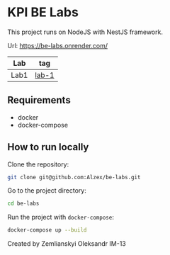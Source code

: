 # KPI BE Labs

This project runs on NodeJS with NestJS framework.

Url: https://be-labs.onrender.com/

| Lab  | tag                                                  |
|------|------------------------------------------------------|
| Lab1 | [lab-1](https://github.com/Alzex/be-labs/tree/lab-1) |


## Requirements
- docker
- docker-compose

## How to run locally
Clone the repository:
```bash
git clone git@github.com:Alzex/be-labs.git
```

Go to the project directory:
```bash
cd be-labs
```

Run the project with `docker-compose`:
```bash
docker-compose up --build
```

Created by Zemlianskyi Oleksandr IM-13
